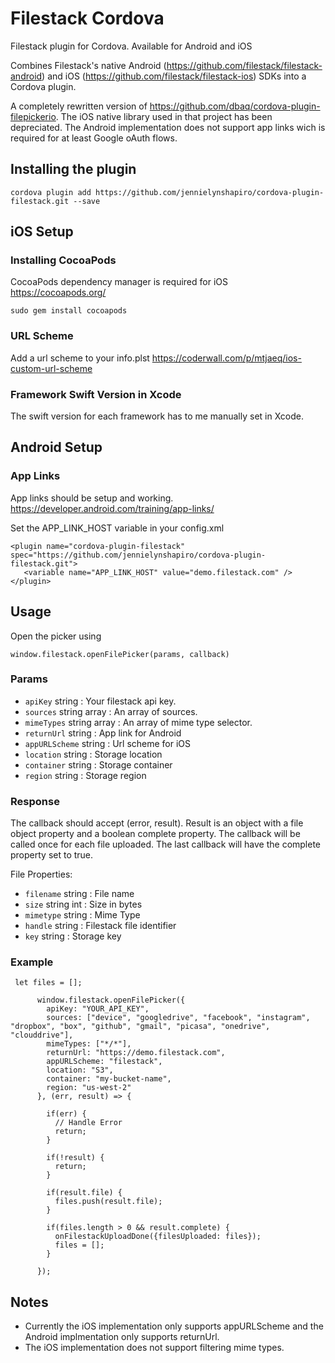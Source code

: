 # Filestack Cordova
Filestack plugin for Cordova. Available for Android and iOS

Combines Filestack's native Android (https://github.com/filestack/filestack-android) and iOS (https://github.com/filestack/filestack-ios) SDKs into a Cordova plugin.

A completely rewritten version of https://github.com/dbaq/cordova-plugin-filepickerio. 
The iOS native library used in that project has been depreciated. The Android implementation does not support app links wich is required for at least Google oAuth flows.

## Installing the plugin ##
```
cordova plugin add https://github.com/jennielynshapiro/cordova-plugin-filestack.git --save
```

## iOS Setup

### Installing CocoaPods
CocoaPods dependency manager is required for iOS 
https://cocoapods.org/
```
sudo gem install cocoapods
```

### URL Scheme
Add a url scheme to your info.plst
https://coderwall.com/p/mtjaeq/ios-custom-url-scheme

### Framework Swift Version in Xcode
The swift version for each framework has to me manually set in Xcode.

## Android Setup

### App Links
App links should be setup and working.
https://developer.android.com/training/app-links/

Set the APP_LINK_HOST variable in your config.xml
```
<plugin name="cordova-plugin-filestack" spec="https://github.com/jennielynshapiro/cordova-plugin-filestack.git">
   <variable name="APP_LINK_HOST" value="demo.filestack.com" />
</plugin>
```
## Usage

Open the picker using
```
window.filestack.openFilePicker(params, callback)
```

### Params
 * ```apiKey``` string : Your filestack api key.
 * ```sources``` string array : An array of sources.
 * ```mimeTypes``` string array : An array of mime type selector.
 * ```returnUrl``` string : App link for Android
 * ```appURLScheme``` string : Url scheme for iOS
 * ```location``` string : Storage location
 * ```container``` string : Storage container
 * ```region``` string : Storage region
 
### Response
The callback should accept (error, result). Result is an object with a file object property and a boolean complete property. The callback will be called once for each file uploaded. The last callback will have the complete property set to true.

File Properties:
 * ```filename``` string : File name
 * ```size``` string int : Size in bytes
 * ```mimetype``` string : Mime Type
 * ```handle``` string : Filestack file identifier
 * ```key``` string : Storage key

### Example
```
 let files = [];

      window.filestack.openFilePicker({
        apiKey: "YOUR_API_KEY",
        sources: ["device", "googledrive", "facebook", "instagram", "dropbox", "box", "github", "gmail", "picasa", "onedrive", "clouddrive"],
        mimeTypes: ["*/*"],
        returnUrl: "https://demo.filestack.com",
        appURLScheme: "filestack",
        location: "S3",
        container: "my-bucket-name",
        region: "us-west-2"
      }, (err, result) => {

        if(err) {
          // Handle Error
          return;
        }

        if(!result) {
          return;
        }

        if(result.file) {
          files.push(result.file);
        }

        if(files.length > 0 && result.complete) {
          onFilestackUploadDone({filesUploaded: files});
          files = [];
        }

      });
```

## Notes

* Currently the iOS implementation only supports appURLScheme and the Android implmentation only supports returnUrl.
* The iOS implementation does not support filtering mime types.
